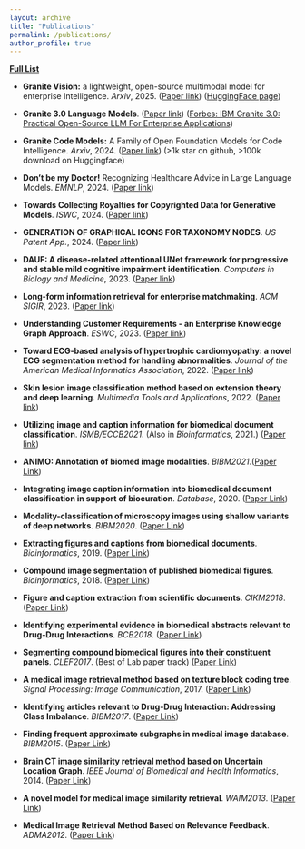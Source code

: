 ```yaml
---
layout: archive
title: "Publications"
permalink: /publications/
author_profile: true
---
```


[**Full List**](https://scholar.google.com/citations?user=PoEq1mMAAAAJ&hl=en)

- **Granite Vision:** a lightweight, open-source multimodal model for enterprise Intelligence. *Arxiv*, 2025. ([Paper link](https://arxiv.org/pdf/2403.16386)) ([HuggingFace page](https://huggingface.co/ibm-granite/granite-vision-3.2-2b))

- **Granite 3.0 Language Models**. ([Paper link](https://github.com/ibm-granite/granite-3.0-language-models/blob/main/paper.pdf)) ([Forbes: IBM Granite 3.0: Practical Open-Source LLM For Enterprise Applications](https://www.forbes.com/sites/stevemcdowell/2024/10/23/ibm-granite-30-practical-open-source-llm-for-enterprise-applications/))

- **Granite Code Models:** A Family of Open Foundation Models for Code Intelligence. *Arxiv*, 2024. ([Paper link](https://arxiv.org/abs/2405.04324)) (>1k star on github, >100k download on Huggingface)

- **Don’t be my Doctor!** Recognizing Healthcare Advice in Large Language Models. *EMNLP*, 2024. ([Paper link](https://aclanthology.org/2024.emnlp-industry.72/))

- **Towards Collecting Royalties for Copyrighted Data for Generative Models**. *ISWC*, 2024. ([Paper link](https://ieeexplore.ieee.org/document/10707489))

- **GENERATION OF GRAPHICAL ICONS FOR TAXONOMY NODES**. *US Patent App.*, 2024. ([Paper link](https://www.freepatentsonline.com/y2024/0393916.html))
  
- **DAUF: A disease-related attentional UNet framework for progressive and stable mild cognitive impairment identification**. *Computers in Biology and Medicine*, 2023. ([Paper link](https://pubmed.ncbi.nlm.nih.gov/37678136/))

- **Long-form information retrieval for enterprise matchmaking**. *ACM SIGIR*, 2023. ([Paper link](https://dl.acm.org/doi/10.1145/3539618.3591833))

- **Understanding Customer Requirements - an Enterprise Knowledge Graph Approach**. *ESWC*, 2023. ([Paper link](https://link.springer.com/chapter/10.1007/978-3-031-33455-9_37))

- **Toward ECG-based analysis of hypertrophic cardiomyopathy: a novel ECG segmentation method for handling abnormalities**. *Journal of the American Medical Informatics Association*, 2022. ([Paper link](https://academic.oup.com/jamia/article-abstract/29/11/1879/6654731?redirectedFrom=fulltext&login=false))
  
- **Skin lesion image classification method based on extension theory and deep learning**. *Multimedia Tools and Applications*, 2022. ([Paper link](https://link.springer.com/article/10.1007/s11042-022-12376-3))
  
- **Utilizing image and caption information for biomedical document classification**. *ISMB/ECCB2021*. (Also in *Bioinformatics*, 2021.) ([Paper link](https://academic.oup.com/bioinformatics/article/37/Supplement_1/i468/6319676))

- **ANIMO: Annotation of biomed image modalities**. *BIBM2021*.([Paper Link](https://ieeexplore.ieee.org/document/9669898))
  
- **Integrating image caption information into biomedical document classification in support of biocuration**. *Database*, 2020. ([Paper Link](https://academic.oup.com/database/article-pdf/doi/10.1093/database/baaa024/33047414/baaa024.pdf))
  
- **Modality-classification of microscopy images using shallow variants of deep networks**. *BIBM2020*. ([Paper Link](https://ieeexplore.ieee.org/iel7/9312958/9312977/09313467.pdf?casa_token=XiCQfi9Os5UAAAAA:S1LcPBghOcErBEplmuRKDN-ZTfhfXU2D2Mps1X3IiuQ8U08x0zSHzZQJUaD06LJhFN02jbl5O4dM))

- **Extracting figures and captions from biomedical documents**. *Bioinformatics*, 2019. ([Paper Link](https://academic.oup.com/bioinformatics/article-pdf/35/21/4381/50721656/bioinformatics_35_21_4381.pdf))
- **Compound image segmentation of published biomedical figures**. *Bioinformatics*, 2018. ([Paper Link](https://academic.oup.com/bioinformatics/article-pdf/34/7/1192/48914262/btx611.pdf))
- **Figure and caption extraction from scientific documents**. *CIKM2018*. ([Paper Link](https://dl.acm.org/doi/pdf/10.1145/3269206.3269265))
- **Identifying experimental evidence in biomedical abstracts relevant to Drug-Drug Interactions**. *BCB2018*. ([Paper Link](https://dl.acm.org/doi/pdf/10.1145/3233547.3233568?casa_token=yvSQ6nzs2isAAAAA:VFL_e938OFX6KYDeEc5Z-lxe25ACcE8bof2e60VXJFmyIstRxzjoz8335sQYQooS7YIftxkhJycV))
- **Segmenting compound biomedical figures into their constituent panels**. *CLEF2017*. (Best of Lab paper track) ([Paper Link](https://pmc.ncbi.nlm.nih.gov/articles/PMC6329596/pdf/nihms903064.pdf))
- **A medical image retrieval method based on texture block coding tree**. *Signal Processing: Image Communication*, 2017. ([Paper Link](https://www.sciencedirect.com/science/article/abs/pii/S0923596517301200))
- **Identifying articles relevant to Drug-Drug Interaction: Addressing Class Imbalance**. *BIBM2017*. ([Paper Link](https://ieeexplore.ieee.org/iel7/8169618/8217602/08217818.pdf?casa_token=C51xsCbecN4AAAAA:W3hsyKwZ7Px7uLKskJKoKKZlaSAM6xEv2tD_fp3a6oSksZuIoqgdSUTNOP_HV_AK0knXwYFEzbNa))
- **Finding frequent approximate subgraphs in medical image database**. *BIBM2015*. ([Paper Link](https://ieeexplore.ieee.org/iel7/7350074/7359638/07359821.pdf?casa_token=2E8Rthqeet0AAAAA:H7aiYPedgeqNaxlNoeTQSulbsXONkWwpLE44BD5QqZ-KKXi0K0VtnDiEAeh66NxrXRUurqt4V5at))
- **Brain CT image similarity retrieval method based on Uncertain Location Graph**. *IEEE Journal of Biomedical and Health Informatics*, 2014. ([Paper Link](https://ieeexplore.ieee.org/iel7/6221020/6363502/06578107.pdf?casa_token=UDooVh7TXscAAAAA:aIv4hu5pFC2zr_w8U_5h7JLn1ZhEDIUs5pwLjVbMheNqdv5Z0mjGnndc9GpL2RcbhzTIpSAQUQpJ))
- **A novel model for medical image similarity retrieval**. *WAIM2013*. ([Paper Link](https://link.springer.com/chapter/10.1007/978-3-642-38562-9_60))
- **Medical Image Retrieval Method Based on Relevance Feedback**. *ADMA2012*. ([Paper Link](https://link.springer.com/chapter/10.1007/978-3-642-35527-1_54))
